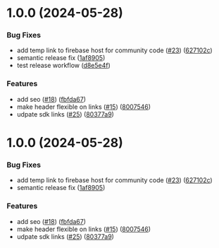 # 1.0.0 (2024-05-28)


### Bug Fixes

* add temp link to firebase host for community code ([#23](https://github.com/matter-labs/docs-nuxt-template/issues/23)) ([627102c](https://github.com/matter-labs/docs-nuxt-template/commit/627102c0391fafe4fbd15463f269c96bf93bdda0))
* semantic release fix ([1af8905](https://github.com/matter-labs/docs-nuxt-template/commit/1af8905f86d79c46f2fe746d91f806899d01c63e))
* test release workflow ([d8e5e4f](https://github.com/matter-labs/docs-nuxt-template/commit/d8e5e4f6aedbcdd20acb41453f86a156c5523b3b))


### Features

* add seo ([#18](https://github.com/matter-labs/docs-nuxt-template/issues/18)) ([fbfda67](https://github.com/matter-labs/docs-nuxt-template/commit/fbfda67dd3fa558d51147565df2b86335135da3d))
* make header flexible on links ([#15](https://github.com/matter-labs/docs-nuxt-template/issues/15)) ([8007546](https://github.com/matter-labs/docs-nuxt-template/commit/80075467d5abfa45c74e8db5d47cf897ac32e465))
* udpate sdk links ([#25](https://github.com/matter-labs/docs-nuxt-template/issues/25)) ([80377a9](https://github.com/matter-labs/docs-nuxt-template/commit/80377a9108310c1368ac594025e26943e397120d))

# 1.0.0 (2024-05-28)


### Bug Fixes

* add temp link to firebase host for community code ([#23](https://github.com/matter-labs/docs-nuxt-template/issues/23)) ([627102c](https://github.com/matter-labs/docs-nuxt-template/commit/627102c0391fafe4fbd15463f269c96bf93bdda0))
* semantic release fix ([1af8905](https://github.com/matter-labs/docs-nuxt-template/commit/1af8905f86d79c46f2fe746d91f806899d01c63e))


### Features

* add seo ([#18](https://github.com/matter-labs/docs-nuxt-template/issues/18)) ([fbfda67](https://github.com/matter-labs/docs-nuxt-template/commit/fbfda67dd3fa558d51147565df2b86335135da3d))
* make header flexible on links ([#15](https://github.com/matter-labs/docs-nuxt-template/issues/15)) ([8007546](https://github.com/matter-labs/docs-nuxt-template/commit/80075467d5abfa45c74e8db5d47cf897ac32e465))
* udpate sdk links ([#25](https://github.com/matter-labs/docs-nuxt-template/issues/25)) ([80377a9](https://github.com/matter-labs/docs-nuxt-template/commit/80377a9108310c1368ac594025e26943e397120d))
